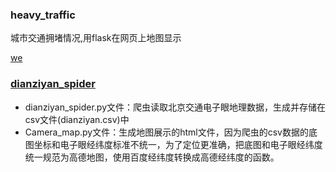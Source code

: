 ### heavy_traffic
城市交通拥堵情况,用flask在网页上地图显示

[we](./pic/heavytraffic_map.png)

### [dianziyan_spider](./dianziyan_spider)
- dianziyan_spider.py文件：爬虫读取北京交通电子眼地理数据，生成并存储在csv文件(dianziyan.csv)中  
- Camera_map.py文件：生成地图展示的html文件，因为爬虫的csv数据的底图坐标和电子眼经纬度标准不统一，为了定位更准确，把底图和电子眼经纬度统一规范为高德地图，使用百度经纬度转换成高德经纬度的函数。
